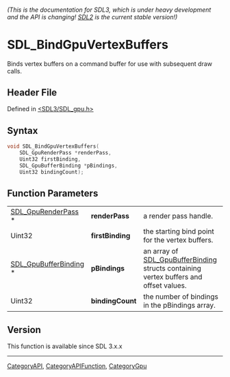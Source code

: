 ###### (This is the documentation for SDL3, which is under heavy development and the API is changing! [SDL2](https://wiki.libsdl.org/SDL2/) is the current stable version!)
# SDL_BindGpuVertexBuffers

Binds vertex buffers on a command buffer for use with subsequent draw calls.

## Header File

Defined in [<SDL3/SDL_gpu.h>](https://github.com/libsdl-org/SDL/blob/main/include/SDL3/SDL_gpu.h)

## Syntax

```c
void SDL_BindGpuVertexBuffers(
    SDL_GpuRenderPass *renderPass,
    Uint32 firstBinding,
    SDL_GpuBufferBinding *pBindings,
    Uint32 bindingCount);
```

## Function Parameters

|                                                |                  |                                                                                                               |
| ---------------------------------------------- | ---------------- | ------------------------------------------------------------------------------------------------------------- |
| [SDL_GpuRenderPass](SDL_GpuRenderPass) *       | **renderPass**   | a render pass handle.                                                                                         |
| Uint32                                         | **firstBinding** | the starting bind point for the vertex buffers.                                                               |
| [SDL_GpuBufferBinding](SDL_GpuBufferBinding) * | **pBindings**    | an array of [SDL_GpuBufferBinding](SDL_GpuBufferBinding) structs containing vertex buffers and offset values. |
| Uint32                                         | **bindingCount** | the number of bindings in the pBindings array.                                                                |

## Version

This function is available since SDL 3.x.x

----
[CategoryAPI](CategoryAPI), [CategoryAPIFunction](CategoryAPIFunction), [CategoryGpu](CategoryGpu)

